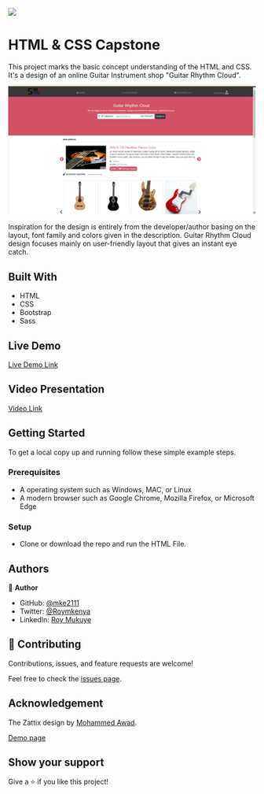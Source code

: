 ![](https://img.shields.io/badge/Microverse-blueviolet)

# HTML & CSS Capstone

This project marks the basic concept understanding of the HTML and CSS. It's a design of an online Guitar Instrument shop "Guitar Rhythm Cloud". 


![screenshot](./capstone-screenshot.png)

Inspiration for the design is entirely from the developer/author basing on the layout, font family and colors given in the description. Guitar Rhythm Cloud design focuses mainly on user-friendly layout that gives an instant eye catch.


## Built With

- HTML
- CSS
- Bootstrap
- Sass

## Live Demo

[Live Demo Link](https://rawcdn.githack.com/mke2111/HTML-CSS-pjt/6173bcbe98ac5e4eff77bee9a4a47c82a67cbce3/index.html)

## Video Presentation

[Video Link](https://www.loom.com/share/4ed51214739d427c821d72a77d5617a3)


## Getting Started

To get a local copy up and running follow these simple example steps.

### Prerequisites

- A operating system such as Windows, MAC, or Linux
- A modern browser such as Google Chrome, Mozilla Firefox, or Microsoft Edge

### Setup
- Clone or download the repo and run the HTML File.


## Authors

👤 **Author**

- GitHub: [@mke2111](https://github.com/mke2111)
- Twitter: [@Roymkenya](https://twitter.com/Roymkenya)
- LinkedIn: [Roy Mukuye](https://www.linkedin.com/in/roy-mukuye-42b07b1b4)

## 🤝 Contributing

Contributions, issues, and feature requests are welcome!

Feel free to check the [issues page](https://github.com/mke2111/HTML-CSS-pjt/issues).

## Acknowledgement

The Zattix design by [Mohammed Awad](https://www.behance.net/M_Awad).

[Demo page](https://www.behance.net/gallery/24796463/ZATTIX)


## Show your support

Give a ⭐️ if you like this project!
